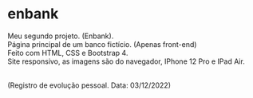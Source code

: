 # enbank <br>
Meu segundo projeto. (Enbank). <br>
Página principal de um banco fictício. (Apenas front-end) <br>
Feito com HTML, CSS e Bootstrap 4. <br>
Site responsivo, as imagens são do navegador, IPhone 12 Pro e IPad Air. <br> <br>

(Registro de evolução pessoal. Data: 03/12/2022)
